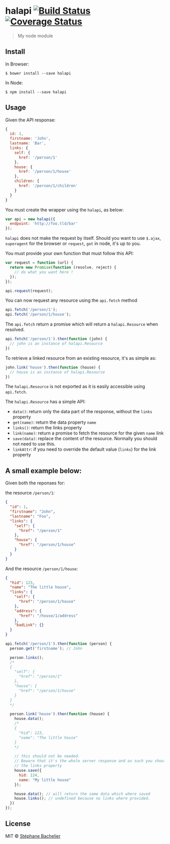 # halapi [![Build Status](https://travis-ci.org/stephanebachelier/halapi.svg?branch=master)](https://travis-ci.org/stephanebachelier/halapi) [![Coverage Status](https://coveralls.io/repos/stephanebachelier/halapi/badge.svg?branch=master&service=github)](https://coveralls.io/github/stephanebachelier/halapi?branch=master)

> My node module


## Install

In Browser:
```
$ bower install --save halapi
```


In Node:
```
$ npm install --save halapi
```

## Usage

Given the API response:
```js
{
  id: 1,
  firstname: 'John',
  lastname: 'Bar',
  links: {
    self: {
      href: '/person/1'
    },
    house: {
      href: '/person/1/house'
    },
    children: {
      href: '/person/1/children'
    }
  }
}
```

You must create the wrapper using the `halapi`, as below:
```js
var api = new halapi({
  endpoint: 'http://foo.tld/bar'
});
```

`halapi` does not make the request by itself. Should you want to use `$.ajax`, `superagent`
for the browser or `request`, `got` in node, it's up to you.

You must provide your own function that must follow this API:

```js
var request = function (url) {
  return new Promise(function (resolve, reject) {
    // do what you want here !
  });
});

api.request(request);
```

You can now request any resource using the `api.fetch` method
```js
api.fetch('/person/1');
api.fetch('/person/1/house');
```

The `api.fetch` return a promise which will return a `halapi.Resource` when resolved.

```js
api.fetch('/person/1').then(function (john) {
  // john is an instance of halapi.Resource
})
```

To retrieve a linked resource from an existing resource, it's as simple as:
```js
john.link('house').then(function (house) {
  // house is an instance of halapi.Resource
})
```

The `halapi.Resource` is not exported as it is easily accessible using `api.fetch`.

The `halapi.Resource` has a simple API:

* `data()`: return only the data part of the response, without the `links` property
* `get(name)`: return the data property `name`
* `links()`: return the links property
* `link(name)`: return a promise to fetch the resource for the given `name` link
* `save(data)`: replace the content of the resource. Normally you should not need to use this.
* `linkAttr`: if you need to override the default value (`links`) for the link property

## A small example below:

Given both the reponses for:

the resource `/person/1`:
```json
{
  "id": 1,
  "firstname": "John",
  "lastname": "Foo",
  "links": {
    "self": {
      "href": "/person/1"
    },
    "house": {
      "href": "/person/1/house"
    }
  }
}
```

And the resource `/person/1/house`:
```json
{
  "hid": 123,
  "name": "The little house",
  "links": {
    "self": {
      "href": "/person/1/house"
    },
    "address": {
      "href": "/house/1/address"
    },
    "badLink": {}
  }
}
```

```js
api.fetch('/person/1').then(function (person) {
  person.get('firstname'); // John

  person.links();
  /*
  {
    "self": {
      "href": "/person/1"
    },
    "house": {
      "href": "/person/1/house"
    }
  }
  */

  person.link('house').then(function (house) {
    house.data();
    /*
    {
      "hid": 123,
      "name": "The little house"
    }
    */

    // this should not be needed.
    // Beware that it's the whole server response and as such you should provide
    // the links property
    house.save({
      hid: 124,
      name: "My little house"
    });

    house.data(); // will return the same data which where saved
    house.links(); // undefined because no links where provided.
  })
});

```

## License

MIT © [Stéphane Bachelier](https://github.com/stephanebachelier)
